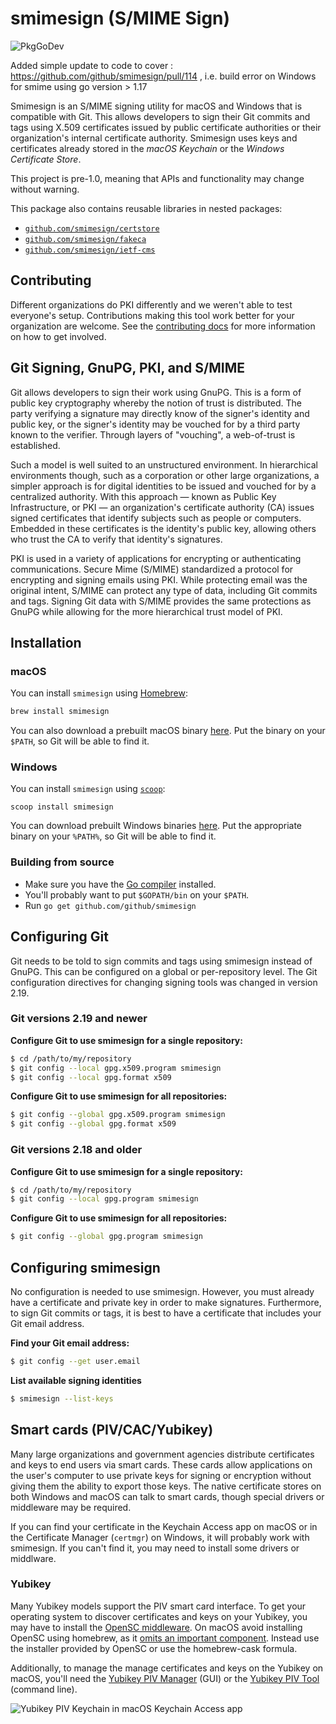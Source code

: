 # smimesign (S/MIME Sign)

![PkgGoDev](https://pkg.go.dev/badge/github.com/github/smimesign?utm_source=godoc)

Added simple update to code to cover : https://github.com/github/smimesign/pull/114 , i.e. build error on Windows for smime using go version > 1.17

Smimesign is an S/MIME signing utility for macOS and Windows that is compatible with Git. This allows developers to sign their Git commits and tags using X.509 certificates issued by public certificate authorities or their organization's internal certificate authority. Smimesign uses keys and certificates already stored in the _macOS Keychain_ or the _Windows Certificate Store_.

This project is pre-1.0, meaning that APIs and functionality may change without warning.

This package also contains reusable libraries in nested packages:

- [`github.com/smimesign/certstore`](./certstore)
- [`github.com/smimesign/fakeca`](./fakeca)
- [`github.com/smimesign/ietf-cms`](./ietf-cms)

## Contributing

Different organizations do PKI differently and we weren't able to test everyone's setup. Contributions making this tool work better for your organization are welcome. See the [contributing docs](CONTRIBUTING.md) for more information on how to get involved.

## Git Signing, GnuPG, PKI, and S/MIME

Git allows developers to sign their work using GnuPG. This is a form of public key cryptography whereby the notion of trust is distributed. The party verifying a signature may directly know of the signer's identity and public key, or the signer's identity may be vouched for by a third party known to the verifier. Through layers of "vouching", a web-of-trust is established.

Such a model is well suited to an unstructured environment. In hierarchical environments though, such as a corporation or other large organizations, a simpler approach is for digital identities to be issued and vouched for by a centralized authority. With this approach — known as Public Key Infrastructure, or PKI — an organization's certificate authority (CA) issues signed certificates that identify subjects such as people or computers. Embedded in these certificates is the identity's public key, allowing others who trust the CA to verify that identity's signatures.

PKI is used in a variety of applications for encrypting or authenticating communications. Secure Mime (S/MIME) standardized a protocol for encrypting and signing emails using PKI. While protecting email was the original intent, S/MIME can protect any type of data, including Git commits and tags. Signing Git data with S/MIME provides the same protections as GnuPG while allowing for the more hierarchical trust model of PKI.

## Installation

### macOS

You can install `smimesign` using [Homebrew](https://brew.sh/):

```bash
brew install smimesign
```

You can also download a prebuilt macOS binary [here](https://github.com/github/smimesign/releases/latest). Put the binary on your `$PATH`, so Git will be able to find it.

### Windows

You can install `smimesign` using [`scoop`](https://github.com/lukesampson/scoop):

```batch
scoop install smimesign
```

You can download prebuilt Windows binaries [here](https://github.com/github/smimesign/releases/latest). Put the appropriate binary on your `%PATH%`, so Git will be able to find it.

### Building from source

- Make sure you have the [Go compiler](https://golang.org/dl/) installed.
- You'll probably want to put `$GOPATH/bin` on your `$PATH`.
- Run `go get github.com/github/smimesign`

## Configuring Git

Git needs to be told to sign commits and tags using smimesign instead of GnuPG. This can be configured on a global or per-repository level. The Git configuration directives for changing signing tools was changed in version 2.19.

### Git versions 2.19 and newer

**Configure Git to use smimesign for a single repository:**

```bash
$ cd /path/to/my/repository
$ git config --local gpg.x509.program smimesign
$ git config --local gpg.format x509
```

**Configure Git to use smimesign for all repositories:**

```bash
$ git config --global gpg.x509.program smimesign
$ git config --global gpg.format x509
```

### Git versions 2.18 and older

**Configure Git to use smimesign for a single repository:**

```bash
$ cd /path/to/my/repository
$ git config --local gpg.program smimesign
```

**Configure Git to use smimesign for all repositories:**

```bash
$ git config --global gpg.program smimesign
```

## Configuring smimesign

No configuration is needed to use smimesign. However, you must already have a certificate and private key in order to make signatures. Furthermore, to sign Git commits or tags, it is best to have a certificate that includes your Git email address.

**Find your Git email address:**

```bash
$ git config --get user.email
```

**List available signing identities**

```bash
$ smimesign --list-keys
```

## Smart cards (PIV/CAC/Yubikey)

Many large organizations and government agencies distribute certificates and keys to end users via smart cards. These cards allow applications on the user's computer to use private keys for signing or encryption without giving them the ability to export those keys. The native certificate stores on both Windows and macOS can talk to smart cards, though special drivers or middleware may be required.

If you can find your certificate in the Keychain Access app on macOS or in the Certificate Manager (`certmgr`) on Windows, it will probably work with smimesign. If you can't find it, you may need to install some drivers or middlware.

### Yubikey

Many Yubikey models support the PIV smart card interface. To get your operating system to discover certificates and keys on your Yubikey, you may have to install the [OpenSC middleware](https://github.com/OpenSC/OpenSC/releases/latest). On macOS avoid installing OpenSC using homebrew, as it [omits an important component](https://discourse.brew.sh/t/opensc-formula-is-missing-the-opensc-tokend-component/1683/2). Instead use the installer provided by OpenSC or use the homebrew-cask formula.

Additionally, to manage the manage certificates and keys on the Yubikey on macOS, you'll need the [Yubikey PIV Manager](https://www.yubico.com/support/knowledge-base/categories/articles/smart-card-tools/) (GUI) or the [Yubikey PIV Tool](https://www.yubico.com/support/knowledge-base/categories/articles/smart-card-tools/) (command line).

![Yubikey PIV Keychain in macOS Keychain Access app](https://user-images.githubusercontent.com/248078/45328493-13705300-b511-11e8-97f4-1a04cf35cc6c.png)
